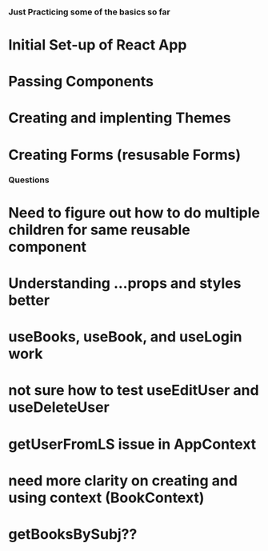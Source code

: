 ### Just Practicing some of the basics so far
# Initial Set-up of React App
# Passing Components
# Creating and implenting Themes
# Creating Forms (resusable Forms)


### Questions
# Need to figure out how to do multiple children for same reusable component
# Understanding ...props and styles better



# useBooks, useBook, and useLogin work
# not sure how to test useEditUser and useDeleteUser
# getUserFromLS issue in AppContext
# need more clarity on creating and using context (BookContext)
# getBooksBySubj??
